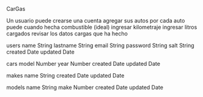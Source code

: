 CarGas

Un usuario puede
    crearse una cuenta
    agregar sus autos
    por cada auto puede
        cuando hecha combustible (ideal)
            ingresar kilometraje
            ingresar litros cargados
        revisar los datos
            cargas que ha hecho


users
    name        String
    lastname    String
    email       String
    password    String
    salt        String
    created     Date
    updated     Date

cars
    model       Number
    year        Number
    created     Date
    updated     Date

makes
    name        String
    created     Date
    updated     Date

models
    name        String
    make        Number
    created     Date
    updated     Date




